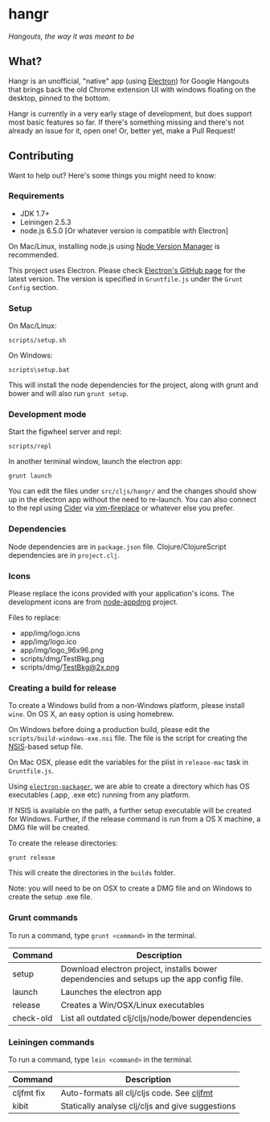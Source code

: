 hangr
=====

*Hangouts, the way it was meant to be*

## What?

Hangr is an unofficial, "native" app (using [Electron](http://electron.atom.io/)) for Google Hangouts
that brings back the old Chrome extension UI with windows floating on the desktop, pinned to the bottom.

Hangr is currently in a very early stage of development, but does
support most basic features so far. If there's something missing
and there's not already an issue for it, open one! Or, better yet,
make a Pull Request!

## Contributing

Want to help out? Here's some things you might need to know:

### Requirements

* JDK 1.7+
* Leiningen 2.5.3
* node.js 6.5.0 [Or whatever version is compatible with Electron]

On Mac/Linux, installing node.js using [Node Version Manager](https://github.com/creationix/nvm) is recommended.

This project uses Electron. Please check [Electron's GitHub page](https://github.com/electron/electron) for the latest version. The version is specified in `Gruntfile.js` under the `Grunt Config` section.

### Setup

On Mac/Linux:

```
scripts/setup.sh
```

On Windows:

```
scripts\setup.bat
```

This will install the node dependencies for the project, along with grunt and bower and will also run `grunt setup`.


### Development mode

Start the figwheel server and repl:

```
scripts/repl
```

In another terminal window, launch the electron app:

```
grunt launch
```

You can edit the files under `src/cljs/hangr/` and the changes should show up in the electron app without the need to re-launch.
You can also connect to the repl using [Cider](https://github.com/clojure-emacs/cider-nrepl) via 
[vim-fireplace](https://github.com/tpope/vim-fireplace/) or whatever else you prefer.

### Dependencies

Node dependencies are in `package.json` file. Clojure/ClojureScript dependencies are in `project.clj`.

### Icons

Please replace the icons provided with your application's icons. The development icons are from [node-appdmg](https://github.com/LinusU/node-appdmg) project.

Files to replace:

* app/img/logo.icns
* app/img/logo.ico
* app/img/logo_96x96.png
* scripts/dmg/TestBkg.png
* scripts/dmg/TestBkg@2x.png

### Creating a build for release

To create a Windows build from a non-Windows platform, please install `wine`. On OS X, an easy option is using homebrew.

On Windows before doing a production build, please edit the `scripts/build-windows-exe.nsi` file. The file is the script for creating 
the [NSIS](http://nsis.sourceforge.net/)-based setup file.

On Mac OSX, please edit the variables for the plist in `release-mac` task in `Gruntfile.js`.

Using [`electron-packager`](https://github.com/maxogden/electron-packager), we are able to create a directory which has OS executables (.app, .exe etc) running from any platform.

If NSIS is available on the path, a further setup executable will be created for Windows. Further, if the release command is run from a OS X machine, a DMG file will be created.

To create the release directories:

```
grunt release
```

This will create the directories in the `builds` folder.

Note: you will need to be on OSX to create a DMG file and on Windows to create the setup .exe file.


### Grunt commands

To run a command, type `grunt <command>` in the terminal.


| Command       | Description                                                                               |
|---------------|-------------------------------------------------------------------------------------------|
| setup         | Download electron project, installs bower dependencies and setups up the app config file. |
| launch        | Launches the electron app                                                                 |
| release       | Creates a Win/OSX/Linux executables                                                       |
| check-old     | List all outdated clj/cljs/node/bower dependencies                                        |

### Leiningen commands

To run a command, type `lein <command>` in the terminal.

| Command       | Description                                                                               |
|---------------|-------------------------------------------------------------------------------------------|
| cljfmt fix    | Auto-formats all clj/cljs code. See [cljfmt](https://github.com/weavejester/cljfmt)       |
| kibit         | Statically analyse clj/cljs and give suggestions                                          |
